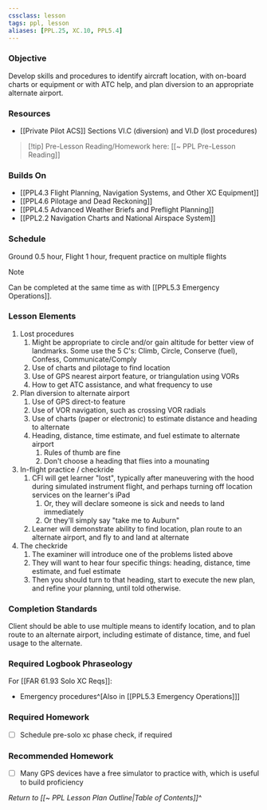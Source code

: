 ```yaml
---
cssclass: lesson
tags: ppl, lesson
aliases: [PPL.25, XC.10, PPL5.4]
---
```

### Objective
Develop skills and procedures to identify aircraft location, with on-board charts or equipment or with ATC help, and plan diversion to an appropriate alternate airport.

### Resources
- [[Private Pilot ACS]] Sections VI.C (diversion) and VI.D (lost procedures)

> [!tip] Pre-Lesson Reading/Homework here: [[~ PPL Pre-Lesson Reading]]

### Builds On
- [[PPL4.3 Flight Planning, Navigation Systems, and Other XC Equipment]]
- [[PPL4.6 Pilotage and Dead Reckoning]]
- [[PPL4.5 Advanced Weather Briefs and Preflight Planning]]
- [[PPL2.2 Navigation Charts and National Airspace System]]

### Schedule
Ground 0.5 hour, Flight 1 hour, frequent practice on multiple flights

> [!note] 
> Can be completed at the same time as with [[PPL5.3 Emergency Operations]].

### Lesson Elements
1. Lost procedures
	1. Might be appropriate to circle and/or gain altitude for better view of landmarks. Some use the 5 C's: Climb, Circle, Conserve (fuel), Confess, Communicate/Comply
	2. Use of charts and pilotage to find location
	3. Use of GPS nearest airport feature, or triangulation using VORs
	4. How to get ATC assistance, and what frequency to use
2. Plan diversion to alternate airport
	1. Use of GPS direct-to feature
	2. Use of VOR navigation, such as crossing VOR radials
	3. Use of charts (paper or electronic) to estimate distance and heading to alternate
	4. Heading, distance, time estimate, and fuel estimate to alternate airport
		1. Rules of thumb are fine
		2. Don't choose a heading that flies into a mounating 
3. In-flight practice / checkride
	1. CFI will get learner "lost", typically after maneuvering with the hood during simulated instrument flight, and perhaps turning off location services on the learner's iPad
		1. Or, they will declare someone is sick and needs to land immediately
		2. Or they'll simply say "take me to Auburn"
	2. Learner will demonstrate ability to find location, plan route to an alternate airport, and fly to and land at alternate
4. The checkride
	1. The examiner will introduce one of the problems listed above
	2. They will want to hear four specific things: heading, distance, time estimate, and fuel estimate
	3. Then you should turn to that heading, start to execute the new plan, and refine your planning, until told otherwise.

### Completion Standards
Client should be able to use multiple means to identify location, and to plan route to an alternate airport, including estimate of distance, time, and fuel usage to the alternate.

### Required Logbook Phraseology
For [[FAR 61.93 Solo XC Reqs]]:
- Emergency procedures^[Also in [[PPL5.3 Emergency Operations]]]

### Required Homework
- [ ] Schedule pre-solo xc phase check, if required

### Recommended Homework 
- [ ] Many GPS devices have a free simulator to practice with, which is useful to build proficiency

*Return to [[~ PPL Lesson Plan Outline|Table of Contents]]^*